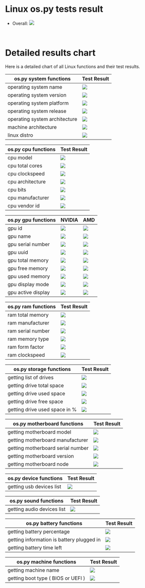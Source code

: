 # Linux os.py tests result
 * Overall: <img src="https://img.shields.io/badge/Linux_build-partially_passing-yellow.svg"/>

<br/>

# Detailed results chart
Here is a detailed chart of all Linux functions and their test results.

| os.py system functions        | Test Result                                                             |
|-------------------------------|-------------------------------------------------------------------------|
| operating system name         | <img src="https://img.shields.io/badge/Linux_build-passing-green.svg"/> |
| operating system version      | <img src="https://img.shields.io/badge/Linux_build-passing-green.svg"/> |
| operating system platform     | <img src="https://img.shields.io/badge/Linux_build-passing-green.svg"/> |
| operating system release      | <img src="https://img.shields.io/badge/Linux_build-passing-green.svg"/> |
| operating system architecture | <img src="https://img.shields.io/badge/Linux_build-passing-green.svg"/> |
| machine architecture          | <img src="https://img.shields.io/badge/Linux_build-passing-green.svg"/> |
| linux distro                  | <img src="https://img.shields.io/badge/Linux_build-passing-green.svg"/> |

| os.py cpu functions | Test Result                                                             |
|---------------------|-------------------------------------------------------------------------|
| cpu model           | <img src="https://img.shields.io/badge/Linux_build-passing-green.svg"/> |
| cpu total cores     | <img src="https://img.shields.io/badge/Linux_build-passing-green.svg"/> |
| cpu clockspeed      | <img src="https://img.shields.io/badge/Linux_build-passing-green.svg"/> |
| cpu architecture    | <img src="https://img.shields.io/badge/Linux_build-passing-green.svg"/> |
| cpu bits            | <img src="https://img.shields.io/badge/Linux_build-passing-green.svg"/> |
| cpu manufacturer    | <img src="https://img.shields.io/badge/Linux_build-passing-green.svg"/> |
| cpu vendor id       | <img src="https://img.shields.io/badge/Linux_build-passing-green.svg"/> |

| os.py gpu functions | NVIDIA                                                                  | AMD                                                                       |
|---------------------|-------------------------------------------------------------------------|---------------------------------------------------------------------------|
| gpu id              | <img src="https://img.shields.io/badge/Linux_build-passing-green.svg"/> | <img src="https://img.shields.io/badge/Linux_build-not_passing-red.svg"/> |
| gpu name            | <img src="https://img.shields.io/badge/Linux_build-passing-green.svg"/> | <img src="https://img.shields.io/badge/Linux_build-not_passing-red.svg"/> |
| gpu serial number   | <img src="https://img.shields.io/badge/Linux_build-passing-green.svg"/> | <img src="https://img.shields.io/badge/Linux_build-not_passing-red.svg"/> |
| gpu uuid            | <img src="https://img.shields.io/badge/Linux_build-passing-green.svg"/> | <img src="https://img.shields.io/badge/Linux_build-not_passing-red.svg"/> |
| gpu total memory    | <img src="https://img.shields.io/badge/Linux_build-passing-green.svg"/> | <img src="https://img.shields.io/badge/Linux_build-not_passing-red.svg"/> |
| gpu free memory     | <img src="https://img.shields.io/badge/Linux_build-passing-green.svg"/> | <img src="https://img.shields.io/badge/Linux_build-not_passing-red.svg"/> |
| gpu used memory     | <img src="https://img.shields.io/badge/Linux_build-passing-green.svg"/> | <img src="https://img.shields.io/badge/Linux_build-not_passing-red.svg"/> |
| gpu display mode    | <img src="https://img.shields.io/badge/Linux_build-passing-green.svg"/> | <img src="https://img.shields.io/badge/Linux_build-not_passing-red.svg"/> |
| gpu active display  | <img src="https://img.shields.io/badge/Linux_build-passing-green.svg"/> | <img src="https://img.shields.io/badge/Linux_build-not_passing-red.svg"/> |

| os.py ram functions | Test Result                                                               |
|---------------------|---------------------------------------------------------------------------|
| ram total memory    | <img src="https://img.shields.io/badge/Linux_build-not_passing-red.svg"/> |
| ram manufacturer    | <img src="https://img.shields.io/badge/Linux_build-not_passing-red.svg"/> |
| ram serial number   | <img src="https://img.shields.io/badge/Linux_build-not_passing-red.svg"/> |
| ram memory type     | <img src="https://img.shields.io/badge/Linux_build-not_passing-red.svg"/> |
| ram form factor     | <img src="https://img.shields.io/badge/Linux_build-not_passing-red.svg"/> |
| ram clockspeed      | <img src="https://img.shields.io/badge/Linux_build-not_passing-red.svg"/> |

| os.py storage functions       | Test Result                                                             |
|-------------------------------|-------------------------------------------------------------------------|
| getting list of drives        | <img src="https://img.shields.io/badge/Linux_build-passing-green.svg"/> |
| getting drive total space     | <img src="https://img.shields.io/badge/Linux_build-passing-green.svg"/> |
| getting drive used space      | <img src="https://img.shields.io/badge/Linux_build-passing-green.svg"/> |
| getting drive free space      | <img src="https://img.shields.io/badge/Linux_build-passing-green.svg"/> |
| getting drive used space in % | <img src="https://img.shields.io/badge/Linux_build-passing-green.svg"/> |

| os.py motherboard functions       | Test Result                                                             |
|-----------------------------------|-------------------------------------------------------------------------|
| getting motherboard model         | <img src="https://img.shields.io/badge/Linux_build-passing-green.svg"/> |
| getting motherboard manufacturer  | <img src="https://img.shields.io/badge/Linux_build-passing-green.svg"/> |
| getting motherboard serial number | <img src="https://img.shields.io/badge/Linux_build-passing-green.svg"/> |
| getting motherboard version       | <img src="https://img.shields.io/badge/Linux_build-passing-green.svg"/> |
| getting motherboard node          | <img src="https://img.shields.io/badge/Linux_build-passing-green.svg"/> |

| os.py device functions   | Test Result                                                             |
|--------------------------|-------------------------------------------------------------------------|
| getting usb devices list | <img src="https://img.shields.io/badge/Linux_build-passing-green.svg"/> |

| os.py sound functions      | Test Result                                                             |
|----------------------------|-------------------------------------------------------------------------|
| getting audio devices list | <img src="https://img.shields.io/badge/Linux_build-passing-green.svg"/> |

| os.py battery functions                   | Test Result                                                             |
|-------------------------------------------|-------------------------------------------------------------------------|
| getting battery percentage                | <img src="https://img.shields.io/badge/Linux_build-passing-green.svg"/> |
| getting information is battery plugged in | <img src="https://img.shields.io/badge/Linux_build-passing-green.svg"/> |
| getting battery time left                 | <img src="https://img.shields.io/badge/Linux_build-passing-green.svg"/> |

| os.py machine functions            | Test Result                                                             |
|------------------------------------|-------------------------------------------------------------------------|
| getting machine name               | <img src="https://img.shields.io/badge/Linux_build-passing-green.svg"/> |
| getting boot type ( BIOS or UEFI ) | <img src="https://img.shields.io/badge/Linux_build-passing-green.svg"/> |
